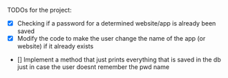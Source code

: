 TODOs for the project:

- [x] Checking if a password for a determined website/app is already been saved
- [x] Modify the code to make the user change the name of the app (or website) if it already exists
- [] Implement a method that just prints everything that is saved in the db just in case the user doesnt remember the pwd name
